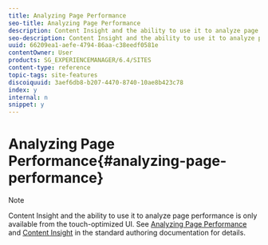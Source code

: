 ```yaml
---
title: Analyzing Page Performance
seo-title: Analyzing Page Performance
description: Content Insight and the ability to use it to analyze page performance is only available from the touch-optimized UI.
seo-description: Content Insight and the ability to use it to analyze page performance is only available from the touch-optimized UI.
uuid: 66209ea1-aefe-4794-86aa-c38eedf0581e
contentOwner: User
products: SG_EXPERIENCEMANAGER/6.4/SITES
content-type: reference
topic-tags: site-features
discoiquuid: 3aef6db8-b207-4470-8740-10ae8b423c78
index: y
internal: n
snippet: y
---
```


# Analyzing Page Performance{#analyzing-page-performance}

>[!NOTE]
>
>Content Insight and the ability to use it to analyze page performance is only available from the touch-optimized UI. See [Analyzing Page Performance](../../../sites/authoring/using/ci-analyze.md) and [Content Insight](../../../sites/authoring/using/content-insights.md) in the standard authoring documentation for details.

